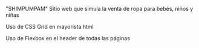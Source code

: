 "SHIMPUMPAM" 
Sitio web que simula la venta de ropa para bebés, niños y niñas

Uso de CSS Grid en mayorista.html

Uso de Flexbox en el header de todas las páginas
